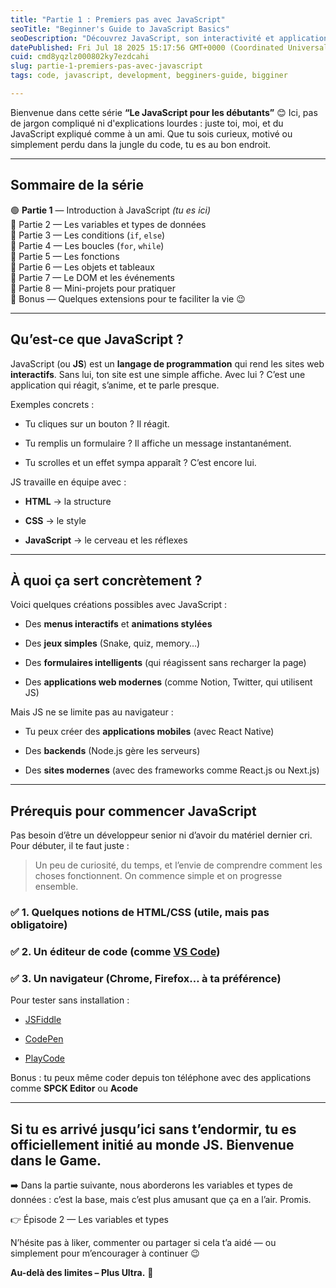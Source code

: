 ```yaml
---
title: "Partie 1 : Premiers pas avec JavaScript"
seoTitle: "Beginner's Guide to JavaScript Basics"
seoDescription: "Découvrez JavaScript, son interactivité et applications concrètes. Commencez à coder aujourd'hui !"
datePublished: Fri Jul 18 2025 15:17:56 GMT+0000 (Coordinated Universal Time)
cuid: cmd8yqzlz000802ky7ezdcahi
slug: partie-1-premiers-pas-avec-javascript
tags: code, javascript, development, begginers-guide, bigginer

---
```


Bienvenue dans cette série **“Le JavaScript pour les débutants”** 😊 Ici, pas de jargon compliqué ni d'explications lourdes : juste toi, moi, et du JavaScript expliqué comme à un ami. Que tu sois curieux, motivé ou simplement perdu dans la jungle du code, tu es au bon endroit.

---

## Sommaire de la série

🟢 **Partie 1** — Introduction à JavaScript *(tu es ici)*  
🔵 Partie 2 — Les variables et types de données  
🔵 Partie 3 — Les conditions (`if`, `else`)  
🔵 Partie 4 — Les boucles (`for`, `while`)  
🔵 Partie 5 — Les fonctions  
🔵 Partie 6 — Les objets et tableaux  
🔵 Partie 7 — Le DOM et les événements  
🔵 Partie 8 — Mini-projets pour pratiquer  
🔵 Bonus — Quelques extensions pour te faciliter la vie 😉

---

## Qu’est-ce que JavaScript ?

JavaScript (ou **JS**) est un **langage de programmation** qui rend les sites web **interactifs**. Sans lui, ton site est une simple affiche. Avec lui ? C’est une application qui réagit, s’anime, et te parle presque.

Exemples concrets :

* Tu cliques sur un bouton ? Il réagit.
    
* Tu remplis un formulaire ? Il affiche un message instantanément.
    
* Tu scrolles et un effet sympa apparaît ? C’est encore lui.
    

JS travaille en équipe avec :

* **HTML** → la structure
    
* **CSS** → le style
    
* **JavaScript** → le cerveau et les réflexes
    

---

## À quoi ça sert concrètement ?

Voici quelques créations possibles avec JavaScript :

* Des **menus interactifs** et **animations stylées**
    
* Des **jeux simples** (Snake, quiz, memory…)
    
* Des **formulaires intelligents** (qui réagissent sans recharger la page)
    
* Des **applications web modernes** (comme Notion, Twitter, qui utilisent JS)
    

Mais JS ne se limite pas au navigateur :

* Tu peux créer des **applications mobiles** (avec React Native)
    
* Des **backends** (Node.js gère les serveurs)
    
* Des **sites modernes** (avec des frameworks comme React.js ou Next.js)
    

---

## Prérequis pour commencer JavaScript

Pas besoin d’être un développeur senior ni d’avoir du matériel dernier cri. Pour débuter, il te faut juste :

> Un peu de curiosité, du temps, et l’envie de comprendre comment les choses fonctionnent. On commence simple et on progresse ensemble.

### ✅ 1. Quelques notions de HTML/CSS (utile, mais pas obligatoire)

### ✅ 2. Un éditeur de code (comme [VS Code](https://code.visualstudio.com/))

### ✅ 3. Un navigateur (Chrome, Firefox… à ta préférence)

Pour tester sans installation :

* [JSFiddle](https://jsfiddle.net)
    
* [CodePen](https://codepen.io)
    
* [PlayCode](https://playcode.io/javascript)
    

Bonus : tu peux même coder depuis ton téléphone avec des applications comme **SPCK Editor** ou **Acode**

---

## Si tu es arrivé jusqu’ici sans t’endormir, tu es officiellement initié au monde JS. Bienvenue dans le Game.

➡️ Dans la partie suivante, nous aborderons les variables et types de données : c’est la base, mais c’est plus amusant que ça en a l’air. Promis.

👉 Épisode 2 — Les variables et types

N’hésite pas à liker, commenter ou partager si cela t’a aidé — ou simplement pour m’encourager à continuer 😉

**Au-delà des limites – Plus Ultra.** 🚀